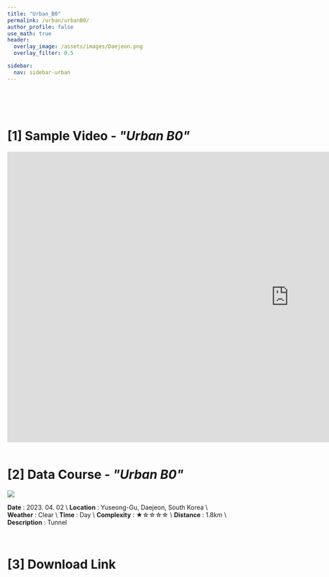 ```yaml
---
title: "Urban_B0"
permalink: /urban/urbanB0/
author_profile: false
use_math: true
header:
  overlay_image: /assets/images/Daejeon.png
  overlay_filter: 0.5

sidebar:
  nav: sidebar-urban
---
```


<br/>
<br/>
<br/>



# [1] Sample Video - *"Urban B0"*

<iframe width="1280" height="660" src="https://www.youtube.com/embed/FZu1S4fGwy4" title="URBAN A1" frameborder="0" allow="accelerometer; autoplay; clipboard-write; encrypted-media; gyroscope; picture-in-picture; web-share" allowfullscreen></iframe>

<br/>
<br/>

# [2] Data Course - *"Urban B0"*
![ ](https://drive.google.com/uc?id=1p5WTtDJyWU-ovZapwdOGkR2k0L86xcj4)

**Date** : 2023. 04. 02 \\
**Location** : Yuseong-Gu, Daejeon, South Korea \\
**Weather** : Clear     \\
**Time** : Day          \\
**Complexity** : ★☆☆☆☆  \\
**Distance** : 1.8km    \\
**Description** : Tunnel


<br/>



# [3] Download Link



<br/>
<br/>


